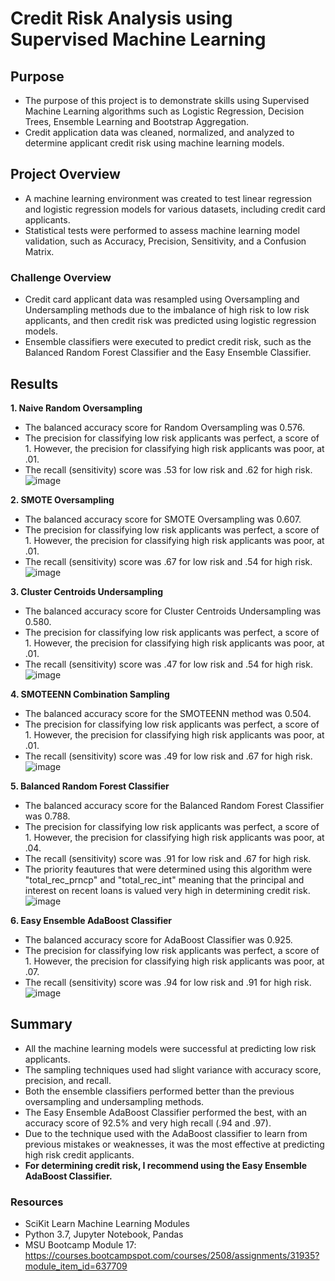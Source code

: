# Credit Risk Analysis using Supervised Machine Learning

## Purpose
- The purpose of this project is to demonstrate skills using Supervised Machine Learning algorithms such as Logistic Regression, Decision Trees, Ensemble Learning and Bootstrap Aggregation.
- Credit application data was cleaned, normalized, and analyzed to determine applicant credit risk using machine learning models.   

## Project Overview
- A machine learning environment was created to test linear regression and logistic regression models for various datasets, including credit card applicants. 
- Statistical tests were performed to assess machine learning model validation, such as Accuracy, Precision, Sensitivity, and a Confusion Matrix. 


### Challenge Overview
- Credit card applicant data was resampled using Oversampling and Undersampling methods due to the imbalance of high risk to low risk applicants, and then credit risk was predicted using logistic regression models. 
- Ensemble classifiers were executed to predict credit risk, such as the Balanced Random Forest Classifier and the Easy Ensemble Classifier. 

## Results
**1. Naive Random Oversampling**
- The balanced accuracy score for Random Oversampling was 0.576. 
- The precision for classifying low risk applicants was perfect, a score of 1. However, the precision for classifying high risk applicants was poor, at .01. 
- The recall (sensitivity) score was .53 for low risk and .62 for high risk.
![image](https://user-images.githubusercontent.com/104038813/193288912-bd967001-8e0f-43b6-9665-e086fa0ab6b1.png)

**2. SMOTE Oversampling**
- The balanced accuracy score for SMOTE Oversampling was 0.607. 
- The precision for classifying low risk applicants was perfect, a score of 1. However, the precision for classifying high risk applicants was poor, at .01. 
- The recall (sensitivity) score was .67 for low risk and .54 for high risk.
![image](https://user-images.githubusercontent.com/104038813/193289246-51328f02-2be1-4154-954e-f974490a7cfc.png)

**3. Cluster Centroids Undersampling**
- The balanced accuracy score for Cluster Centroids Undersampling was 0.580. 
- The precision for classifying low risk applicants was perfect, a score of 1. However, the precision for classifying high risk applicants was poor, at .01. 
- The recall (sensitivity) score was .47 for low risk and .54 for high risk.
![image](https://user-images.githubusercontent.com/104038813/193289726-b6aafd1e-b8e0-4cc1-885d-004ab26919d5.png)

**4. SMOTEENN Combination Sampling**
- The balanced accuracy score for the SMOTEENN method was 0.504. 
- The precision for classifying low risk applicants was perfect, a score of 1. However, the precision for classifying high risk applicants was poor, at .01. 
- The recall (sensitivity) score was .49 for low risk and .67 for high risk.
![image](https://user-images.githubusercontent.com/104038813/193290080-4de71711-689b-49e7-ad84-b2b330c113d1.png)

**5. Balanced Random Forest Classifier**
- The balanced accuracy score for the Balanced Random Forest Classifier was 0.788. 
- The precision for classifying low risk applicants was perfect, a score of 1. However, the precision for classifying high risk applicants was poor, at .04. 
- The recall (sensitivity) score was .91 for low risk and .67 for high risk.
- The priority feautures that were determined using this algorithm were "total_rec_prncp" and "total_rec_int" meaning that the principal and interest on recent loans is valued very high in determining credit risk. 
![image](https://user-images.githubusercontent.com/104038813/193290492-73636928-0e4b-45e7-8814-bc2c214dd5c5.png)

**6. Easy Ensemble AdaBoost Classifier**
- The balanced accuracy score for AdaBoost Classifier was 0.925. 
- The precision for classifying low risk applicants was perfect, a score of 1. However, the precision for classifying high risk applicants was poor, at .07. 
- The recall (sensitivity) score was .94 for low risk and .91 for high risk.
![image](https://user-images.githubusercontent.com/104038813/193291907-ea5245a5-ce3a-4cba-8e95-d36a480dfa50.png)

## Summary
- All the machine learning models were successful at predicting low risk applicants. 
- The sampling techniques used had slight variance with accuracy score, precision, and recall. 
- Both the ensemble classifiers performed better than the previous oversampling and undersampling methods. 
- The Easy Ensemble AdaBoost Classifier performed the best, with an accuracy score of 92.5% and very high recall (.94 and .97). 
- Due to the technique used with the AdaBoost classifier to learn from previous mistakes or weaknesses, it was the most effective at predicting high risk credit applicants. 
- **For determining credit risk, I recommend using the Easy Ensemble AdaBoost Classifier.**

### Resources
- SciKit Learn Machine Learning Modules
- Python 3.7, Jupyter Notebook, Pandas
- MSU Bootcamp Module 17: https://courses.bootcampspot.com/courses/2508/assignments/31935?module_item_id=637709
